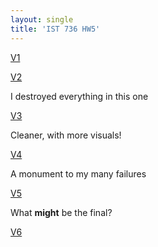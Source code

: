 ```yaml
---
layout: single
title: 'IST 736 HW5'
---
```


[V1](https://danielcaraway.github.io/html/HW5_clean_i1.html)

[V2](https://danielcaraway.github.io/html/HW5_clean_i2.html)

I destroyed everything in this one

[V3](https://danielcaraway.github.io/html/HW5_clean_i3.html)

Cleaner, with more visuals!

[V4](https://danielcaraway.github.io/html/HW5_clean_i4.html)

A monument to my many failures 

[V5](https://danielcaraway.github.io/html/HW5_clean_i5.html)

What **might** be the final?

[V6](https://danielcaraway.github.io/html/HW5_clean_i6.html)
